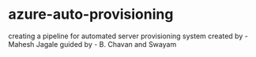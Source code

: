 # azure-auto-provisioning
creating a pipeline for automated server provisioning system
created by - Mahesh Jagale
guided by - B. Chavan and Swayam
